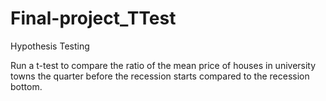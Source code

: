 # Final-project_TTest
Hypothesis Testing

Run a t-test to compare the ratio of the mean price of houses in university towns the quarter before the recession starts compared to the recession bottom.
